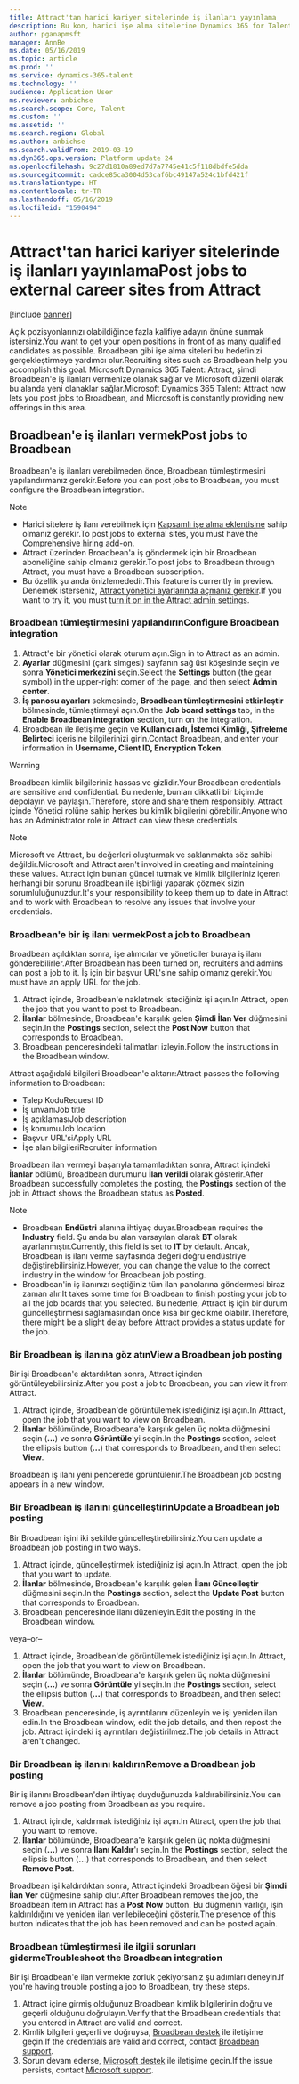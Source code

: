 ```yaml
---
title: Attract'tan harici kariyer sitelerinde iş ilanları yayınlama
description: Bu kon, harici işe alma sitelerine Dynamics 365 for Talent - Attract kullanarak ilan vermeyi açıklar
author: pganapmsft
manager: AnnBe
ms.date: 05/16/2019
ms.topic: article
ms.prod: ''
ms.service: dynamics-365-talent
ms.technology: ''
audience: Application User
ms.reviewer: anbichse
ms.search.scope: Core, Talent
ms.custom: ''
ms.assetid: ''
ms.search.region: Global
ms.author: anbichse
ms.search.validFrom: 2019-03-19
ms.dyn365.ops.version: Platform update 24
ms.openlocfilehash: 9c27d1810a89ed7d7a7745e41c5f118dbdfe5dda
ms.sourcegitcommit: cadce85ca3004d53caf6bc49147a524c1bfd421f
ms.translationtype: HT
ms.contentlocale: tr-TR
ms.lasthandoff: 05/16/2019
ms.locfileid: "1590494"
---
```

# <a name="post-jobs-to-external-career-sites-from-attract"></a><span data-ttu-id="3326a-103">Attract'tan harici kariyer sitelerinde iş ilanları yayınlama</span><span class="sxs-lookup"><span data-stu-id="3326a-103">Post jobs to external career sites from Attract</span></span>

[!include [banner](../includes/banner.md)]

<span data-ttu-id="3326a-104">Açık pozisyonlarınızı olabildiğince fazla kalifiye adayın önüne sunmak istersiniz.</span><span class="sxs-lookup"><span data-stu-id="3326a-104">You want to get your open positions in front of as many qualified candidates as possible.</span></span> <span data-ttu-id="3326a-105">Broadbean gibi işe alma siteleri bu hedefinizi gerçekleştirmeye yardımcı olur.</span><span class="sxs-lookup"><span data-stu-id="3326a-105">Recruiting sites such as Broadbean help you accomplish this goal.</span></span> <span data-ttu-id="3326a-106">Microsoft Dynamics 365 Talent: Attract, şimdi Broadbean'e iş ilanları vermenize olanak sağlar ve Microsoft düzenli olarak bu alanda yeni olanaklar sağlar.</span><span class="sxs-lookup"><span data-stu-id="3326a-106">Microsoft Dynamics 365 Talent: Attract now lets you post jobs to Broadbean, and Microsoft is constantly providing new offerings in this area.</span></span>

## <a name="post-jobs-to-broadbean"></a><span data-ttu-id="3326a-107">Broadbean'e iş ilanları vermek</span><span class="sxs-lookup"><span data-stu-id="3326a-107">Post jobs to Broadbean</span></span>

<span data-ttu-id="3326a-108">Broadbean'e iş ilanları verebilmeden önce, Broadbean tümleştirmesini yapılandırmanız gerekir.</span><span class="sxs-lookup"><span data-stu-id="3326a-108">Before you can post jobs to Broadbean, you must configure the Broadbean integration.</span></span>

> [!NOTE]
> - <span data-ttu-id="3326a-109">Harici sitelere iş ilanı verebilmek için [Kapsamlı işe alma eklentisine](https://docs.microsoft.com/dynamics365/unified-operations/talent/attract-comprehensive-hiring) sahip olmanız gerekir.</span><span class="sxs-lookup"><span data-stu-id="3326a-109">To post jobs to external sites, you must have the [Comprehensive hiring add-on](https://docs.microsoft.com/dynamics365/unified-operations/talent/attract-comprehensive-hiring).</span></span>
> - <span data-ttu-id="3326a-110">Attract üzerinden Broadbean'a iş göndermek için bir Broadbean aboneliğine sahip olmanız gerekir.</span><span class="sxs-lookup"><span data-stu-id="3326a-110">To post jobs to Broadbean through Attract, you must have a Broadbean subscription.</span></span>
> - <span data-ttu-id="3326a-111">Bu özellik şu anda önizlemededir.</span><span class="sxs-lookup"><span data-stu-id="3326a-111">This feature is currently in preview.</span></span> <span data-ttu-id="3326a-112">Denemek isterseniz, [Attract yönetici ayarlarında açmanız gerekir](https://docs.microsoft.com/dynamics365/unified-operations/talent/access-preview-feature).</span><span class="sxs-lookup"><span data-stu-id="3326a-112">If you want to try it, you must [turn it on in the Attract admin settings](https://docs.microsoft.com/dynamics365/unified-operations/talent/access-preview-feature).</span></span>

### <a name="configure-broadbean-integration"></a><span data-ttu-id="3326a-113">Broadbean tümleştirmesini yapılandırın</span><span class="sxs-lookup"><span data-stu-id="3326a-113">Configure Broadbean integration</span></span>

1. <span data-ttu-id="3326a-114">Attract'e bir yönetici olarak oturum açın.</span><span class="sxs-lookup"><span data-stu-id="3326a-114">Sign in to Attract as an admin.</span></span>
2. <span data-ttu-id="3326a-115">**Ayarlar** düğmesini (çark simgesi) sayfanın sağ üst köşesinde seçin ve sonra **Yönetici merkezini** seçin.</span><span class="sxs-lookup"><span data-stu-id="3326a-115">Select the **Settings** button (the gear symbol) in the upper-right corner of the page, and then select **Admin center**.</span></span>
3. <span data-ttu-id="3326a-116">**İş panosu ayarları** sekmesinde, **Broadbean tümleştirmesini etkinleştir** bölmesinde, tümleştirmeyi açın.</span><span class="sxs-lookup"><span data-stu-id="3326a-116">On the **Job board settings** tab, in the **Enable Broadbean integration** section, turn on the integration.</span></span>
4. <span data-ttu-id="3326a-117">Broadbean ile iletişime geçin ve **Kullanıcı adı, İstemci Kimliği, Şifreleme Belirteci** içerisine bilgilerinizi girin.</span><span class="sxs-lookup"><span data-stu-id="3326a-117">Contact Broadbean, and enter your information in **Username, Client ID, Encryption Token**.</span></span>

> [!WARNING]
> <span data-ttu-id="3326a-118">Broadbean kimlik bilgileriniz hassas ve gizlidir.</span><span class="sxs-lookup"><span data-stu-id="3326a-118">Your Broadbean credentials are sensitive and confidential.</span></span> <span data-ttu-id="3326a-119">Bu nedenle, bunları dikkatli bir biçimde depolayın ve paylaşın.</span><span class="sxs-lookup"><span data-stu-id="3326a-119">Therefore, store and share them responsibly.</span></span> <span data-ttu-id="3326a-120">Attract içinde Yönetici rolüne sahip herkes bu kimlik bilgilerini görebilir.</span><span class="sxs-lookup"><span data-stu-id="3326a-120">Anyone who has an Administrator role in Attract can view these credentials.</span></span>

> [!NOTE]
> <span data-ttu-id="3326a-121">Microsoft ve Attract, bu değerleri oluşturmak ve saklanmakta söz sahibi değildir.</span><span class="sxs-lookup"><span data-stu-id="3326a-121">Microsoft and Attract aren't involved in creating and maintaining these values.</span></span> <span data-ttu-id="3326a-122">Attract için bunları güncel tutmak ve kimlik bilgileriniz içeren herhangi bir sorunu Broadbean ile işbirliği yaparak çözmek sizin sorumluluğunuzdur.</span><span class="sxs-lookup"><span data-stu-id="3326a-122">It's your responsibility to keep them up to date in Attract and to work with Broadbean to resolve any issues that involve your credentials.</span></span>

### <a name="post-a-job-to-broadbean"></a><span data-ttu-id="3326a-123">Broadbean'e bir iş ilanı vermek</span><span class="sxs-lookup"><span data-stu-id="3326a-123">Post a job to Broadbean</span></span>

<span data-ttu-id="3326a-124">Broadbean açıldıktan sonra, işe alımcılar ve yöneticiler buraya iş ilanı gönderebilirler.</span><span class="sxs-lookup"><span data-stu-id="3326a-124">After Broadbean has been turned on, recruiters and admins can post a job to it.</span></span> <span data-ttu-id="3326a-125">İş için bir başvur URL'sine sahip olmanız gerekir.</span><span class="sxs-lookup"><span data-stu-id="3326a-125">You must have an apply URL for the job.</span></span>

1. <span data-ttu-id="3326a-126">Attract içinde, Broadbean'e nakletmek istediğiniz işi açın.</span><span class="sxs-lookup"><span data-stu-id="3326a-126">In Attract, open the job that you want to post to Broadbean.</span></span>
2. <span data-ttu-id="3326a-127">**İlanlar** bölmesinde, Broadbean'e karşılık gelen **Şimdi İlan Ver** düğmesini seçin.</span><span class="sxs-lookup"><span data-stu-id="3326a-127">In the **Postings** section, select the **Post Now** button that corresponds to Broadbean.</span></span>
3. <span data-ttu-id="3326a-128">Broadbean penceresindeki talimatları izleyin.</span><span class="sxs-lookup"><span data-stu-id="3326a-128">Follow the instructions in the Broadbean window.</span></span>

<span data-ttu-id="3326a-129">Attract aşağıdaki bilgileri Broadbean'e aktarır:</span><span class="sxs-lookup"><span data-stu-id="3326a-129">Attract passes the following information to Broadbean:</span></span>

- <span data-ttu-id="3326a-130">Talep Kodu</span><span class="sxs-lookup"><span data-stu-id="3326a-130">Request ID</span></span>
- <span data-ttu-id="3326a-131">İş unvanı</span><span class="sxs-lookup"><span data-stu-id="3326a-131">Job title</span></span>
- <span data-ttu-id="3326a-132">İş açıklaması</span><span class="sxs-lookup"><span data-stu-id="3326a-132">Job description</span></span>
- <span data-ttu-id="3326a-133">İş konumu</span><span class="sxs-lookup"><span data-stu-id="3326a-133">Job location</span></span>
- <span data-ttu-id="3326a-134">Başvur URL'si</span><span class="sxs-lookup"><span data-stu-id="3326a-134">Apply URL</span></span>
- <span data-ttu-id="3326a-135">İşe alan bilgileri</span><span class="sxs-lookup"><span data-stu-id="3326a-135">Recruiter information</span></span>

<span data-ttu-id="3326a-136">Broadbean ilan vermeyi başarıyla tamamladıktan sonra, Attract içindeki **İlanlar** bölümü, Broadbean durumunu **İlan verildi** olarak gösterir.</span><span class="sxs-lookup"><span data-stu-id="3326a-136">After Broadbean successfully completes the posting, the **Postings** section of the job in Attract shows the Broadbean status as **Posted**.</span></span>

> [!NOTE]
> - <span data-ttu-id="3326a-137">Broadbean **Endüstri** alanına ihtiyaç duyar.</span><span class="sxs-lookup"><span data-stu-id="3326a-137">Broadbean requires the **Industry** field.</span></span> <span data-ttu-id="3326a-138">Şu anda bu alan varsayılan olarak **BT** olarak ayarlanmıştır.</span><span class="sxs-lookup"><span data-stu-id="3326a-138">Currently, this field is set to **IT** by default.</span></span> <span data-ttu-id="3326a-139">Ancak, Broadbean iş ilanı verme sayfasında değeri doğru endüstriye değiştirebilirsiniz.</span><span class="sxs-lookup"><span data-stu-id="3326a-139">However, you can change the value to the correct industry in the window for Broadbean job posting.</span></span>
> - <span data-ttu-id="3326a-140">Broadbean'in iş ilanınızı seçtiğiniz tüm ilan panolarına göndermesi biraz zaman alır.</span><span class="sxs-lookup"><span data-stu-id="3326a-140">It takes some time for Broadbean to finish posting your job to all the job boards that you selected.</span></span> <span data-ttu-id="3326a-141">Bu nedenle, Attract iş için bir durum güncelleştirmesi sağlamasından önce kısa bir gecikme olabilir.</span><span class="sxs-lookup"><span data-stu-id="3326a-141">Therefore, there might be a slight delay before Attract provides a status update for the job.</span></span>

### <a name="view-a-broadbean-job-posting"></a><span data-ttu-id="3326a-142">Bir Broadbean iş ilanına göz atın</span><span class="sxs-lookup"><span data-stu-id="3326a-142">View a Broadbean job posting</span></span>

<span data-ttu-id="3326a-143">Bir işi Broadbean'e aktardıktan sonra, Attract içinden görüntüleyebilirsiniz.</span><span class="sxs-lookup"><span data-stu-id="3326a-143">After you post a job to Broadbean, you can view it from Attract.</span></span>

1. <span data-ttu-id="3326a-144">Attract içinde, Broadbean'de görüntülemek istediğiniz işi açın.</span><span class="sxs-lookup"><span data-stu-id="3326a-144">In Attract, open the job that you want to view on Broadbean.</span></span>
2. <span data-ttu-id="3326a-145">**İlanlar** bölümünde, Broadbeana'e karşılık gelen üç nokta düğmesini seçin (**...**) ve sonra **Görüntüle**'yi seçin.</span><span class="sxs-lookup"><span data-stu-id="3326a-145">In the **Postings** section, select the ellipsis button (**...**) that corresponds to Broadbean, and then select **View**.</span></span>

<span data-ttu-id="3326a-146">Broadbean iş ilanı yeni pencerede görüntülenir.</span><span class="sxs-lookup"><span data-stu-id="3326a-146">The Broadbean job posting appears in a new window.</span></span>

### <a name="update-a-broadbean-job-posting"></a><span data-ttu-id="3326a-147">Bir Broadbean iş ilanını güncelleştirin</span><span class="sxs-lookup"><span data-stu-id="3326a-147">Update a Broadbean job posting</span></span>

<span data-ttu-id="3326a-148">Bir Broadbean işini iki şekilde güncelleştirebilirsiniz.</span><span class="sxs-lookup"><span data-stu-id="3326a-148">You can update a Broadbean job posting in two ways.</span></span>

1. <span data-ttu-id="3326a-149">Attract içinde, güncelleştirmek istediğiniz işi açın.</span><span class="sxs-lookup"><span data-stu-id="3326a-149">In Attract, open the job that you want to update.</span></span>
2. <span data-ttu-id="3326a-150">**İlanlar** bölmesinde, Broadbean'e karşılık gelen **İlanı Güncelleştir** düğmesini seçin.</span><span class="sxs-lookup"><span data-stu-id="3326a-150">In the **Postings** section, select the **Update Post** button that corresponds to Broadbean.</span></span>
3. <span data-ttu-id="3326a-151">Broadbean penceresinde ilanı düzenleyin.</span><span class="sxs-lookup"><span data-stu-id="3326a-151">Edit the posting in the Broadbean window.</span></span>

<span data-ttu-id="3326a-152">veya</span><span class="sxs-lookup"><span data-stu-id="3326a-152">–or–</span></span>

1. <span data-ttu-id="3326a-153">Attract içinde, Broadbean'de görüntülemek istediğiniz işi açın.</span><span class="sxs-lookup"><span data-stu-id="3326a-153">In Attract, open the job that you want to view on Broadbean.</span></span>
2. <span data-ttu-id="3326a-154">**İlanlar** bölümünde, Broadbeana'e karşılık gelen üç nokta düğmesini seçin (**...**) ve sonra **Görüntüle**'yi seçin.</span><span class="sxs-lookup"><span data-stu-id="3326a-154">In the **Postings** section, select the ellipsis button (**...**) that corresponds to Broadbean, and then select **View**.</span></span>
3. <span data-ttu-id="3326a-155">Broadbean penceresinde, iş ayrıntılarını düzenleyin ve işi yeniden ilan edin.</span><span class="sxs-lookup"><span data-stu-id="3326a-155">In the Broadbean window, edit the job details, and then repost the job.</span></span> <span data-ttu-id="3326a-156">Attract içindeki iş ayrıntıları değiştirilmez.</span><span class="sxs-lookup"><span data-stu-id="3326a-156">The job details in Attract aren't changed.</span></span>

### <a name="remove-a-broadbean-job-posting"></a><span data-ttu-id="3326a-157">Bir Broadbean iş ilanını kaldırın</span><span class="sxs-lookup"><span data-stu-id="3326a-157">Remove a Broadbean job posting</span></span>

<span data-ttu-id="3326a-158">Bir iş ilanını Broadbean'den ihtiyaç duyduğunuzda kaldırabilirsiniz.</span><span class="sxs-lookup"><span data-stu-id="3326a-158">You can remove a job posting from Broadbean as you require.</span></span>

1. <span data-ttu-id="3326a-159">Attract içinde, kaldırmak istediğiniz işi açın.</span><span class="sxs-lookup"><span data-stu-id="3326a-159">In Attract, open the job that you want to remove.</span></span>
2. <span data-ttu-id="3326a-160">**İlanlar** bölümünde, Broadbeana'e karşılık gelen üç nokta düğmesini seçin (**...**) ve sonra **İlanı Kaldır**'ı seçin.</span><span class="sxs-lookup"><span data-stu-id="3326a-160">In the **Postings** section, select the ellipsis button (**...**) that corresponds to Broadbean, and then select **Remove Post**.</span></span>

<span data-ttu-id="3326a-161">Broadbean işi kaldırdıktan sonra, Attract içindeki Broadbean öğesi bir **Şimdi İlan Ver** düğmesine sahip olur.</span><span class="sxs-lookup"><span data-stu-id="3326a-161">After Broadbean removes the job, the Broadbean item in Attract has a **Post Now** button.</span></span> <span data-ttu-id="3326a-162">Bu düğmenin varlığı, işin kaldırıldığını ve yeniden ilan verilebileceğini gösterir.</span><span class="sxs-lookup"><span data-stu-id="3326a-162">The presence of this button indicates that the job has been removed and can be posted again.</span></span>

### <a name="troubleshoot-the-broadbean-integration"></a><span data-ttu-id="3326a-163">Broadbean tümleştirmesi ile ilgili sorunları giderme</span><span class="sxs-lookup"><span data-stu-id="3326a-163">Troubleshoot the Broadbean integration</span></span>

<span data-ttu-id="3326a-164">Bir işi Broadbean'e ilan vermekte zorluk çekiyorsanız şu adımları deneyin.</span><span class="sxs-lookup"><span data-stu-id="3326a-164">If you're having trouble posting a job to Broadbean, try these steps.</span></span>

1. <span data-ttu-id="3326a-165">Attract içine girmiş olduğunuz Broadbean kimlik bilgilerinin doğru ve geçerli olduğunu doğrulayın.</span><span class="sxs-lookup"><span data-stu-id="3326a-165">Verify that the Broadbean credentials that you entered in Attract are valid and correct.</span></span>
2. <span data-ttu-id="3326a-166">Kimlik bilgileri geçerli ve doğruysa, [Broadbean destek](https://www.broadbean.com/resources/support/) ile iletişime geçin.</span><span class="sxs-lookup"><span data-stu-id="3326a-166">If the credentials are valid and correct, contact [Broadbean support](https://www.broadbean.com/resources/support/).</span></span>
3. <span data-ttu-id="3326a-167">Sorun devam ederse, [Microsoft destek](./talent-support.md) ile iletişime geçin.</span><span class="sxs-lookup"><span data-stu-id="3326a-167">If the issue persists, contact [Microsoft support](./talent-support.md).</span></span>
